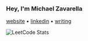 ### Hey, I'm Michael Zavarella

[website](https://zavarella.dev) •
[linkedin](https://linkedin.com/in/michaelpzavarella) •
[writing](https://zavarella.dev/blog)


![LeetCode Stats](https://leetcard.jacoblin.cool/johndenverscar?theme=forest&font=Fira%20Sans)
